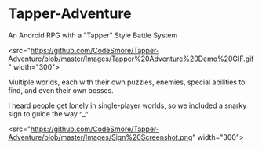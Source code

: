 # Tapper-Adventure
An Android RPG with a "Tapper" Style Battle System

<src="https://github.com/CodeSmore/Tapper-Adventure/blob/master/Images/Tapper%20Adventure%20Demo%20GIF.gif" width="300">

Multiple worlds, each with their own puzzles, enemies, special abilities to find, and even their own bosses.

I heard people get lonely in single-player worlds, so we included a snarky sign to guide the way ^_^

<src="https://github.com/CodeSmore/Tapper-Adventure/blob/master/Images/Sign%20Screenshot.png" width="300">
